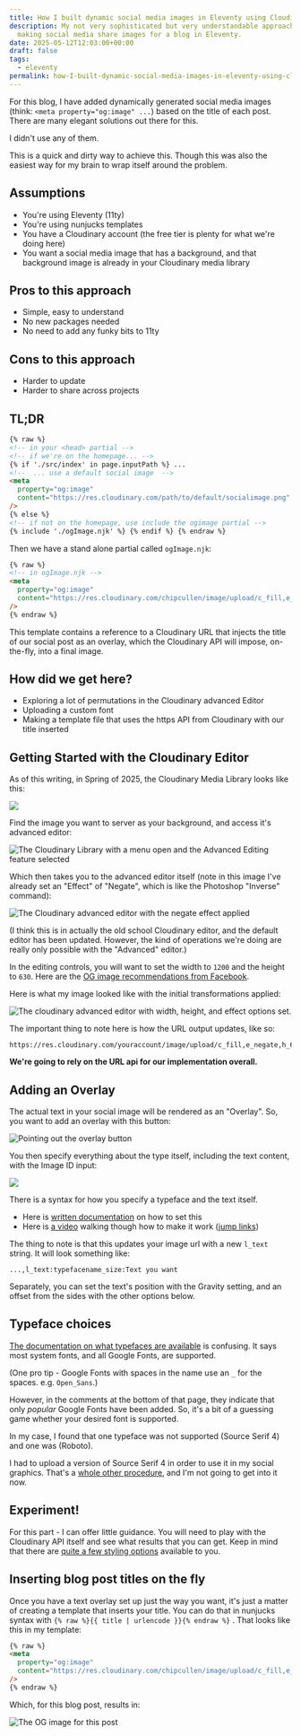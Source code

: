```yaml
---
title: How I built dynamic social media images in Eleventy using Cloudinary
description: My not very sophisticated but very understandable approach to
  making social media share images for a blog in Eleventy.
date: 2025-05-12T12:03:00+00:00
draft: false
tags:
  - eleventy
permalink: how-I-built-dynamic-social-media-images-in-eleventy-using-cloudinary/
---
```


For this blog, I have added dynamically generated social media images (think: `<meta property="og:image" ...`) based on the title of each post. There are many elegant solutions out there for this.

I didn't use any of them.

This is a quick and dirty way to achieve this. Though this was also the easiest way for my brain to wrap itself around the problem.

## Assumptions

- You're using Eleventy (11ty)
- You're using nunjucks templates
- You have a Cloudinary account (the free tier is plenty for what we're doing here)
- You want a social media image that has a background, and that background image is already in your Cloudinary media library

## Pros to this approach

- Simple, easy to understand
- No new packages needed
- No need to add any funky bits to 11ty

## Cons to this approach

- Harder to update
- Harder to share across projects

## TL;DR

```html
{% raw %}
<!-- in your <head> partial -->
<!-- if we're on the homepage... -->
{% if './src/index' in page.inputPath %} ...
<!--  ... use a default social image  -->
<meta
  property="og:image"
  content="https://res.cloudinary.com/path/to/default/socialimage.png"
/>
{% else %}
<!-- if not on the homepage, use include the ogimage partial -->
{% include './ogImage.njk' %} {% endif %} {% endraw %}
```

Then we have a stand alone partial called `ogImage.njk`:

```html
{% raw %}
<!-- in ogImage.njk -->
<meta
  property="og:image"
  content="https://res.cloudinary.com/chipcullen/image/upload/c_fill,e_negate,h_630,w_1200/c_fit,g_west,h_630,l_text:SourceSerif4Bold.ttf_70:{{ title | urlencode }},co_white,w_1000,x_20,y_20/g_south_west,l_text:Roboto_35:ChipCullen.com,co_white,x_20,y_40/v1669146466/pthalo_blue_texture_fyc8cy.png"
/>
{% endraw %}
```

This template contains a reference to a Cloudinary URL that injects the title of our social post as an overlay, which the Cloudinary API will impose, on-the-fly, into a final image.

## How did we get here?

- Exploring a lot of permutations in the Cloudinary advanced Editor
- Uploading a custom font
- Making a template file that uses the https API from Cloudinary with our title inserted

## Getting Started with the Cloudinary Editor

As of this writing, in Spring of 2025, the Cloudinary Media Library looks like this:

![](/images/cloudinary_media_library_spring_2025.png)

Find the image you want to server as your background, and access it's advanced editor:

![The Cloudinary Library with a menu open and the Advanced Editing feature selected](/images/cloudinary_media_library_menu_to_advanced_editor.png)

Which then takes you to the advanced editor itself (note in this image I've already set an "Effect" of "Negate", which is like the Photoshop "Inverse" command):

![The Cloudinary advanced editor with the negate effect applied](/images/cloudinary_advanced_editor.jpeg)

(I think this is in actually the old school Cloudinary editor, and the default editor has been updated. However, the kind of operations we're doing are really only possible with the "Advanced" editor.)

In the editing controls, you will want to set the width to `1200` and the height to `630`. Here are the [OG image recommendations from Facebook](https://developers.facebook.com/docs/sharing/webmasters/images/).

Here is what my image looked like with the initial transformations applied:

![The cloudinary advanced editor with width, height, and effect options set.](/images/cloudinary_editor_options.png)

The important thing to note here is how the URL output updates, like so:

```
https://res.cloudinary.com/youraccount/image/upload/c_fill,e_negate,h_630,w_1200/v1669146466/filename.png
```

**We're going to rely on the URL api for our implementation overall.**

## Adding an Overlay

The actual text in your social image will be rendered as an "Overlay". So, you want to add an overlay with this button:

![Pointing out the overlay button](/images/cloudinary_overlay_button.png)

You then specify everything about the type itself, including the text content, with the Image ID input:

![](/images/cloudinary_image_id_input.png)

There is a syntax for how you specify a typeface and the text itself.

- Here is [written documentation](https://cloudinary.com/documentation/layers#text_overlays) on how to set this
- Here is [a video](https://cloudinary.com/documentation/text_overlay_tutorial) walking though how to make it work ([jump links](https://cloudinary.com/documentation/text_overlay_tutorial#apply_text_overlays))

The thing to note is that this updates your image url with a new `l_text` string. It will look something like:

`...,l_text:typefacename_size:Text you want`

Separately, you can set the text's position with the Gravity setting, and an offset from the sides with the other options below.

## Typeface choices

[The documentation on what typefaces are available](https://support.cloudinary.com/hc/en-us/articles/203352832-What-is-the-list-of-supported-fonts-for-text-overlay-transformation) is confusing. It says most system fonts, and all Google Fonts, are supported.

(One pro tip - Google Fonts with spaces in the name use an `_` for the spaces. e.g. `Open_Sans`.)

However, in the comments at the bottom of that page, they indicate that only _popular_ Google Fonts have been added. So, it's a bit of a guessing game whether your desired font is supported.

In my case, I found that one typeface was not supported (Source Serif 4) and one was (Roboto).

I had to upload a version of Source Serif 4 in order to use it in my social graphics. That's a [whole other procedure](https://cloudinary.com/product_updates/custom_fonts), and I'm not going to get into it now.

## Experiment!

For this part - I can offer little guidance. You will need to play with the Cloudinary API itself and see what results that you can get. Keep in mind that there are [quite a few styling options](https://cloudinary.com/documentation/layers#styling_parameters) available to you.

## Inserting blog post titles on the fly

Once you have a text overlay set up just the way you want, it's just a matter of creating a template that inserts your title. You can do that in nunjucks syntax with `{% raw %}{{ title | urlencode }}{% endraw %}` . That looks like this in my template:

```html
{% raw %}
<meta
  property="og:image"
  content="https://res.cloudinary.com/chipcullen/image/upload/c_fill,e_negate,h_630,w_1200/c_fit,g_west,h_630,l_text:SourceSerif4Bold.ttf_70:{{ title | urlencode }},co_white,w_1000,x_20,y_20/g_south_west,l_text:Roboto_35:ChipCullen.com,co_white,x_20,y_40/v1669146466/pthalo_blue_texture_fyc8cy.png"
/>
{% endraw %}
```

Which, for this blog post, results in:

![The OG image for this post](https://res.cloudinary.com/chipcullen/image/upload/c_fill,e_negate,h_630,w_1200/c_fit,g_west,h_630,l_text:SourceSerif4Bold.ttf_70:How%20I%20built%20dynamic%20social%20media%20images%20in%20Eleventy%20using%20Cloudinary,co_white,w_1000,x_20,y_20/g_south_west,l_text:Roboto_35:ChipCullen.com,co_white,x_20,y_40/v1669146466/pthalo_blue_texture_fyc8cy.png)

